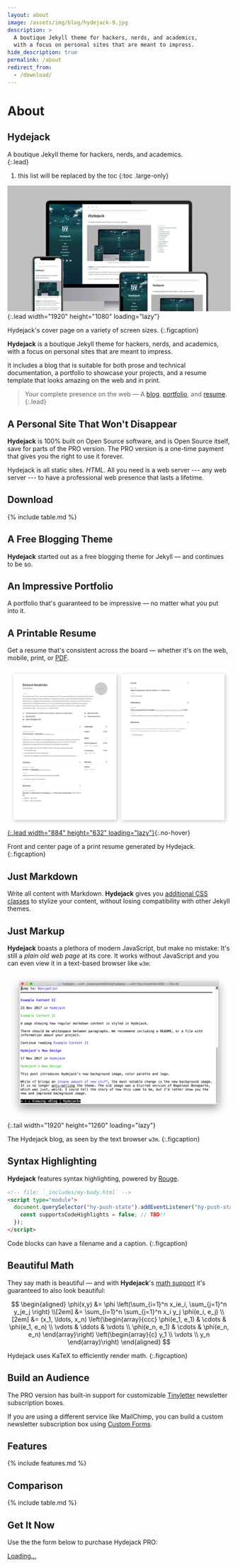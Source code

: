 ```yaml
---
layout: about
image: /assets/img/blog/hydejack-9.jpg
description: >
  A boutique Jekyll theme for hackers, nerds, and academics,
  with a focus on personal sites that are meant to impress.
hide_description: true
permalink: /about
redirect_from:
  - /download/
---
```


# About

<!--author-->

## Hydejack

A boutique Jekyll theme for hackers, nerds, and academics.  
{:.lead}

1. this list will be replaced by the toc
{:toc .large-only}

![Screenshot](assets/img/blog/hydejack-9.jpg){:.lead width="1920" height="1080" loading="lazy"}

Hydejack's cover page on a variety of screen sizes.
{:.figcaption}


**Hydejack** is a boutique Jekyll theme for hackers, nerds, and academics, with a focus on personal sites that are meant to impress. 

It includes a blog that is suitable for both prose and technical documentation, a portfolio to showcase your projects, and a resume template that looks amazing on the web and in print.

> Your complete presence on the web — A [blog], [portfolio], and [resume].
{:.lead}


## A Personal Site That Won't Disappear

**Hydejack** is 100% built on Open Source software, and is Open Source itself, save for parts of the PRO version. The PRO version is a one-time payment that gives you the right to use it forever.

Hydejack is all static sites. _HTML_. All you need is a web server --- any web server --- to have a professional web presence that lasts a lifetime.

## Download

{% include table.md %}


## A Free Blogging Theme
**Hydejack** started out as a free blogging theme for Jekyll — and continues to be so.

<!--posts-->


## An Impressive Portfolio
A portfolio that's guaranteed to be impressive — no matter what you put into it.

<!--projects-->


## A Printable Resume
Get a resume that's consistent across the board — whether it's on the web, mobile, print, or [PDF](assets/Resume.pdf).

[![Resume PDF](assets/img/blog/resume.png){:.lead width="884" height="632" loading="lazy"}][resume]{:.no-hover}

Front and center page of a print resume generated by Hydejack.
{:.figcaption}


## Just Markdown
Write all content with Markdown. __Hydejack__ gives you [additional CSS classes](docs/writing.md) to stylize your content, without losing compatibility with other Jekyll themes.


## Just Markup
**Hydejack** boasts a plethora of modern JavaScript, but make no mistake: It's still a _plain old web page_ at its core. It works without JavaScript and you can even view it in a text-based browser like `w3m`:

![w3m Screenshot](assets/img/blog/w3m.png){:.tail width="1920" height="1260" loading="lazy"}

The Hydejack blog, as seen by the text browser `w3m`.
{:.figcaption}


## Syntax Highlighting
**Hydejack** features syntax highlighting, powered by [Rouge].

```html
<!-- file: `_includes/my-body.html` -->
<script type="module">
  document.querySelector("hy-push-state").addEventListener("hy-push-state-load", () => {
    const supportsCodeHighlights = false; // TBD!!
  });
</script>
```

Code blocks can have a filename and a caption.
{:.figcaption}


## Beautiful Math
They say math is beautiful — and with **Hydejack**'s [math support][math] it's guaranteed to also look beautiful:

$$
\begin{aligned}
  \phi(x,y) &= \phi \left(\sum_{i=1}^n x_ie_i, \sum_{j=1}^n y_je_j \right) \\[2em]
            &= \sum_{i=1}^n \sum_{j=1}^n x_i y_j \phi(e_i, e_j)            \\[2em]
            &= (x_1, \ldots, x_n)
               \left(\begin{array}{ccc}
                 \phi(e_1, e_1)  & \cdots & \phi(e_1, e_n) \\
                 \vdots          & \ddots & \vdots         \\
                 \phi(e_n, e_1)  & \cdots & \phi(e_n, e_n)
               \end{array}\right)
               \left(\begin{array}{c}
                 y_1    \\
                 \vdots \\
                 y_n
               \end{array}\right)
\end{aligned}
$$

Hydejack uses KaTeX to efficiently render math.
{:.figcaption}


## Build an Audience
The PRO version has built-in support for customizable [Tinyletter] newsletter subscription boxes.

If you are using a different service like MailChimp, you can build a custom newsletter subscription box using [Custom Forms][forms].


## Features

{% include features.md %}


## Comparison

{% include table.md %}


## Get It Now

Use the the form below to purchase Hydejack PRO:

<div class="gumroad-product-embed" data-gumroad-product-id="nuOluY"><a href="https://gumroad.com/l/nuOluY">Loading…</a></div>


[blog]: /
[portfolio]: https://hydejack.com/examples/
[resume]: https://hydejack.com/resume/
[download]: https://hydejack.com/download/
[welcome]: https://hydejack.com/
[forms]: https://hydejack.com/forms-by-example/

[features]: #features
[news]: #build-an-audience
[syntax]: syntax-highlighting
[latex]: #beautiful-math
[dark]: https://hydejack.com/blog/hydejack/2018-09-01-introducing-dark-mode/
[search]: https://hydejack.com/#_search-input
[grid]: https://hydejack.com/blog/hydejack/

[lic]: LICENSE.md
[pro]: licenses/PRO.md
[docs]: docs/README.md
[ofln]: docs/advanced.md#enabling-offline-support
[math]: docs/writing.md#adding-math

[kit]: https://github.com/hydecorp/hydejack-starter-kit/releases
[src]: https://github.com/hydecorp/hydejack
[gem]: https://rubygems.org/gems/jekyll-theme-hydejack
[buy]: https://gum.co/nuOluY

[gpss]: https://developers.google.com/speed/pagespeed/insights/?url=https%3A%2F%2Fhydejack.com%2Fdocs%2F
[rouge]: http://rouge.jneen.net
[katex]: https://khan.github.io/KaTeX/
[mathjax]: https://www.mathjax.org/
[tinyletter]: https://tinyletter.com/
